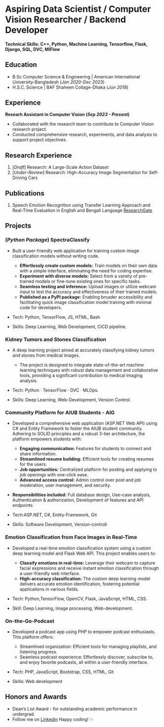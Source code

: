
# Aspiring Data Scientist / Computer Vision Researcher / Backend Developer

#### Technical Skills: C++, Python, Machine Learning, Tensorflow, Flask, Django, SQL, DVC, MlFlow

## Education
- B.Sc Computer Science & Engineering | American International University-Bangladesh (_Jan 2020-Dec 2023_)
- H.S.C. Science | BAF Shaheen Collage-Dhaka (_Jun 2018_)

## Experience
**Researh Assistant in Computer Vision (_Sep 2023 - Present_)**
- Collaborated with the research team to contribute to Computer Vision research project.
- Conducted comprehensive research, experiments, and data analysis to support project objectives.

## Research Experience
1. [_Draft_] Research: A Large-Scale Action Dataset
2. [_Under-Review_] Research: High-Accuracy Image Segmentation for Self-Driving Cars

## Publications
1. Speech Emotion Recognition using Transfer Learning Approach and Real-Time Evaluation in English and Bengali Language
[ResearchGate](http://dx.doi.org/10.13140/RG.2.2.31324.87684)


## Projects
### (_Python Package_) SpectraClassify
- Built a user-friendly web application for training custom image classification models without writing code.
  - **Effortlessly create custom models:** Train models on their own data with a simple interface, eliminating the need for coding expertise.
  - **Experiment with diverse models:** Select from a variety of pre-trained models or fine-tune existing ones for specific tasks.
  - **Seamless testing and inference:** Upload images or utilize webcam input to test the accuracy and effectiveness of their trained models.
  - **Published as a PyPI package:** Enabling broader accessibility and facilitating quick image classification model training with minimal code for developers.

- Tech: Python, TensorFlow, JS, HTML, Bash
- Skills: Deep Learning, Web Development, CICD pipeline.
### Kidney Tumors and Stones Classification
- A deep learning project aimed at accurately classifying kidney tumors and stones from medical images.
  - The project is designed to integrate state-of-the-art machine learning techniques with robust data management and collaborative tools, providing a significant contribution to medical imaging analysis.

- Tech: Python · TensorFlow · DVC · MLOps.
- Skills: Deep Learning, Web-Development, Version Control.

### Community Platform for AIUB Students - AIG
- Developed a comprehensive web application (ASP.NET Web API) using C# and Entity Framework to foster the AIUB student community. Adhering to SOLID principles and a robust 3-tier architecture, the platform empowers students with:
  - **Engaging communication:** Features for students to connect and share information.
  - **Streamlined resume building:** Efficient tools for creating resumes for the users.
  - **Job opportunities:** Centralized platform for posting and applying to job openings with one-click ease.
  - **Advanced access control:** Admin control over post and job moderation, user management, and security.
- **Responsibilities included:** Full database design, Use-case analysis, Authentication & authorization, Development of features and API endpoints
  
- Tech:ASP.NET, C#, Entity-Framework, Git
- Skills: Software Development, Version-controll

### Emotion Classification from Face Images in Real-Time
- Developed a real-time emotion classification system using a custom deep learning model and Flask Web API. This project enables users to:
  + **Classify emotions in real-time:** Leverage their webcam to capture facial expressions and receive instant emotion classification through a user-friendly web interface.
  + **High-accuracy classification:** The custom deep learning model delivers accurate emotion identification, fostering potential applications in various fields.

- Tech: Python,TensorFlow, OpenCV, Flask, JavaScript, HTML, CSS.
- Skill: Deep Learning, Image processing, Web-development.

### On-the-Go-Podcast
- Developed a podcast app using PHP to empower podcast enthusiasts. This platform offers:
  + Streamlined organization: Efficient tools for managing playlists, and listening progress.
  + Seamless podcast experience: Effortlessly discover, subscribe to, and enjoy favorite podcasts, all within a user-friendly interface.

- Tech: PHP, JavaScript, Bootstrap, CSS, HTML, Git
- Skills: Web development

## Honors and Awards
- Dean’s List Award - for outstanding academic performance in undergrad.
- Follow me on [Linkedin](https://www.linkedin.com/in/sadhiin/)
Happy coding! ✨
